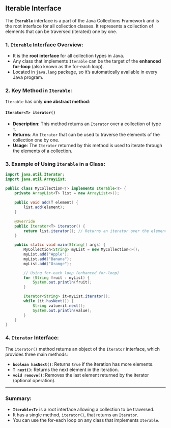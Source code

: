 ## Iterable Interface
The **`Iterable`** interface is a part of the Java Collections Framework and is the root interface for all collection classes. It represents a collection of elements that can be traversed (iterated) one by one.

### 1. **`Iterable` Interface Overview:**
- It is the **root interface** for all collection types in Java.
- Any class that implements `Iterable` can be the target of the **enhanced for-loop** (also known as the for-each loop).
- Located in `java.lang` package, so it’s automatically available in every Java program.

### 2. **Key Method in `Iterable`:**
`Iterable` has only **one abstract method**:

#### `Iterator<T> iterator()`
- **Description**: This method returns an `Iterator` over a collection of type `T`.
- **Returns**: An `Iterator` that can be used to traverse the elements of the collection one by one.
- **Usage**: The `Iterator` returned by this method is used to iterate through the elements of a collection.

### 3. **Example of Using `Iterable` in a Class:**
```java
import java.util.Iterator;
import java.util.ArrayList;

public class MyCollection<T> implements Iterable<T> {
    private ArrayList<T> list = new ArrayList<>();
    
    public void add(T element) {
        list.add(element);
    }
    
    @Override
    public Iterator<T> iterator() {
        return list.iterator(); // Returns an iterator over the elements
    }

    public static void main(String[] args) {
        MyCollection<String> myList = new MyCollection<>();
        myList.add("Apple");
        myList.add("Banana");
        myList.add("Orange");

        // Using for-each loop (enhanced for-loop)
        for (String fruit : myList) {
            System.out.println(fruit);
        }

        Iterator<String> it=myList.iterator();
        while (it.hasNext()) {
            String value=it.next();
            System.out.println(value);
        }
    }
}
```

### 4. **`Iterator` Interface:**
The `iterator()` method returns an object of the `Iterator` interface, which provides three main methods:
- **`boolean hasNext()`**: Returns `true` if the iteration has more elements.
- **`T next()`**: Returns the next element in the iteration.
- **`void remove()`**: Removes the last element returned by the iterator (optional operation).

---

### Summary:
- **`Iterable<T>`** is a root interface allowing a collection to be traversed.
- It has a single method, `iterator()`, that returns an `Iterator`.
- You can use the for-each loop on any class that implements `Iterable`.


